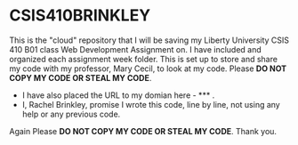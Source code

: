 # CSIS410BRINKLEY

This is the "cloud" repository that I will be saving my Liberty University CSIS 410 B01 class Web Development Assignment on. I have included and organized each assignment week folder. This is set up to store and share my code with my professor, Mary Cecil, to look at my code. Please **DO NOT COPY MY CODE OR STEAL MY CODE**. 

- I have also placed the URL to my domian here - *** .
- I, Rachel Brinkley, promise I wrote this code, line by line, not using any help or any previous code.

Again Please **DO NOT COPY MY CODE OR STEAL MY CODE**. Thank you.

